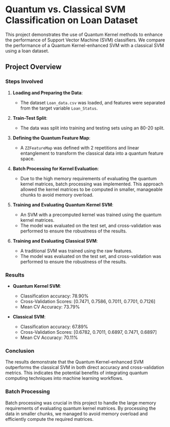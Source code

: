 # Quantum vs. Classical SVM Classification on Loan Dataset

This project demonstrates the use of Quantum Kernel methods to enhance the performance of Support Vector Machine (SVM) classifiers. We compare the performance of a Quantum Kernel-enhanced SVM with a classical SVM using a loan dataset.

## Project Overview

### Steps Involved

1. **Loading and Preparing the Data**:
   - The dataset `Loan_data.csv` was loaded, and features were separated from the target variable `Loan_Status`.

2. **Train-Test Split**:
   - The data was split into training and testing sets using an 80-20 split.

3. **Defining the Quantum Feature Map**:
   - A `ZZFeatureMap` was defined with 2 repetitions and linear entanglement to transform the classical data into a quantum feature space.

4. **Batch Processing for Kernel Evaluation**:
   - Due to the high memory requirements of evaluating the quantum kernel matrices, batch processing was implemented. This approach allowed the kernel matrices to be computed in smaller, manageable chunks to avoid memory overload.

5. **Training and Evaluating Quantum Kernel SVM**:
   - An SVM with a precomputed kernel was trained using the quantum kernel matrices.
   - The model was evaluated on the test set, and cross-validation was performed to ensure the robustness of the results.

6. **Training and Evaluating Classical SVM**:
   - A traditional SVM was trained using the raw features.
   - The model was evaluated on the test set, and cross-validation was performed to ensure the robustness of the results.

### Results

- **Quantum Kernel SVM**:
  - Classification accuracy: 78.90%
  - Cross-Validation Scores: [0.7471, 0.7586, 0.7011, 0.7701, 0.7126]
  - Mean CV Accuracy: 73.79%

- **Classical SVM**:
  - Classification accuracy: 67.89%
  - Cross-Validation Scores: [0.6782, 0.7011, 0.6897, 0.7471, 0.6897]
  - Mean CV Accuracy: 70.11%

### Conclusion

The results demonstrate that the Quantum Kernel-enhanced SVM outperforms the classical SVM in both direct accuracy and cross-validation metrics. This indicates the potential benefits of integrating quantum computing techniques into machine learning workflows.

### Batch Processing

Batch processing was crucial in this project to handle the large memory requirements of evaluating quantum kernel matrices. By processing the data in smaller chunks, we managed to avoid memory overload and efficiently compute the required matrices.
